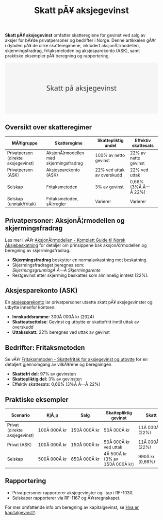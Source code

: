 ﻿---
title: "Skatt pÃ¥ aksjegevinst"
meta_title: "Skatt pÃ¥ aksjegevinst"
meta_description: '**Skatt pÃ¥ aksjegevinst** omfatter skattereglene for gevinst ved salg av aksjer for bÃ¥de privatpersoner og bedrifter i Norge. Denne artikkelen gÃ¥r i dybden p...'
slug: skatt-pa-aksjegevinst
type: blog
layout: pages/single
---

**Skatt pÃ¥ aksjegevinst** omfatter skattereglene for gevinst ved salg av aksjer for bÃ¥de privatpersoner og bedrifter i Norge. Denne artikkelen gÃ¥r i dybden pÃ¥ de ulike skatteregimene, inkludert aksjonÃ¦rmodellen, skjermingsfradrag, fritaksmetoden og aksjesparekonto (ASK), samt praktiske eksempler pÃ¥ beregning og rapportering.

![Skatt pÃ¥ aksjegevinst](skatt-pa-aksjegevinst-image.svg)

## Oversikt over skatteregimer

| MÃ¥lgruppe                        | Skatteregime                               | Skattepliktig andel           | Effektiv skattesats     |
|----------------------------------|---------------------------------------------|-------------------------------|-------------------------|
| Privatperson (direkte aksjegevinst) | AksjonÃ¦rmodellen med skjermingsfradrag     | 100% av netto gevinst         | 22% av netto gevinst    |
| Privatperson (ASK)               | Aksjesparekonto (ASK)                     | 22% ved uttak av overskudd    | 22% ved uttak          |
| Selskap                          | Fritaksmetoden                             | 3% av gevinst                 | 0,66% (3%Â Ã—Â 22%)       |
| Selskap (unntak/fritak)          | Fritaksmetoden, sÃ¦rregler                 | Varierer                      | Varierer               |

## Privatpersoner: AksjonÃ¦rmodellen og skjermingsfradrag

Les mer i vÃ¥r [AksjonÃ¦rmodellen - Komplett Guide til Norsk Aksjebeskatning](/blogs/regnskap/aksjonaermodellen-guide "AksjonÃ¦rmodellen - Komplett Guide til Norsk Aksjebeskatning") for detaljer om prinsippene bak aksjonÃ¦rmodellen og beregning av skjermingsfradrag.

* **Skjermingsfradrag** beskytter en normalavkastning mot beskatning.
* Skjermingsfradraget beregnes som:  
  _SkjermingsgrunnlagÂ Ã—Â Skjermingsrente_
* Restgevinst etter skjerming beskattes som alminnelig inntekt (22%).

## Aksjesparekonto (ASK)

En [aksjesparekonto](/blogs/regnskap/hva-er-aksjesparekonto "Hva er Aksjesparekonto? Fordeler, begrensninger og regler") lar privatpersoner utsette skatt pÃ¥ aksjegevinster og utbytte innenfor kontoen.  

* **Innskuddsramme:** 300Â 000Â kr (2024)  
* **Skatteutsettelse:** Gevinst og utbytte er skattefritt inntil uttak av overskudd  
* **Uttaksskatt:** 22% beregnes ved uttak av gevinst  

## Bedrifter: Fritaksmetoden

Se vÃ¥r [Fritaksmetoden - Skattefritak for aksjegevinst og utbytte](/blogs/regnskap/hva-er-fritaksmetoden "Fritaksmetoden - Komplett guide til skattefritak av aksjegevinst og utbytte") for en detaljert gjennomgang av vilkÃ¥rene og beregningen.

* **Skattefri del:** 97% av gevinsten  
* **Skattepliktig del:** 3% av gevinsten  
* Effektiv skattesats: 0,66% (3%Â Ã—Â 22%)

## Praktiske eksempler

| Scenario                           | KjÃ¸p         | Salg         | Skattepliktig gevinst       | Skatt                  |
|------------------------------------|--------------|--------------|-----------------------------|------------------------|
| Privat (direkte aksjegevinst)      | 100Â 000Â kr   | 150Â 000Â kr   | 50Â 000Â kr                   | 11Â 000Â kr (22%)        |
| Privat (ASK)                       | 100Â 000Â kr   | 150Â 000Â kr   | 50Â 000Â kr ved uttak         | 11Â 000Â kr (22%)        |
| Selskap                            | 500Â 000Â kr   | 650Â 000Â kr   | 4Â 500Â kr (3% av 150Â 000Â kr) | 990Â kr (0,66%)         |

## Rapportering

* Privatpersoner rapporterer aksjegevinster og -tap i RF-1030.  
* Selskaper rapporterer via RF-1167 og Ã¥rsregnskapet.

For mer omfattende info om beregning av kapitalgevinst, se [Hva er kapitalgevinst?](/blogs/regnskap/hva-er-kapitalgevinst "Hva er kapitalgevinst? Komplett Guide til Skatt og RegnskapsfÃ¸ring").





